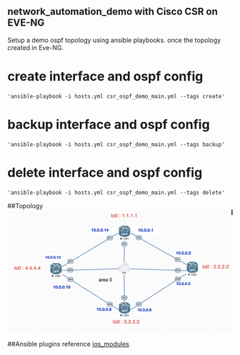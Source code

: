 ## network_automation_demo with Cisco CSR on EVE-NG
Setup a demo ospf topology using ansible playbooks. once the topology created in Eve-NG. 
 
 # create interface and ospf config
     
    'ansible-playbook -i hosts.yml csr_ospf_demo_main.yml --tags create'
 
  # backup interface and ospf config
  
    'ansible-playbook -i hosts.yml csr_ospf_demo_main.yml --tags backup'
  
  # delete interface and ospf config
  
    'ansible-playbook -i hosts.yml csr_ospf_demo_main.yml --tags delete'
  


##Topology
![](https://github.com/mothomas/network_automation_demo/blob/master/images/csr_ospf.png)

##Ansible plugins reference
[ios_modules](https://docs.ansible.com/ansible/latest/collections/cisco/ios/index.html#plugin-index)

